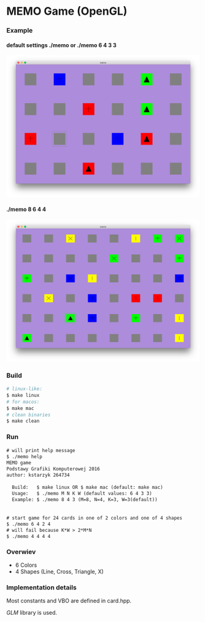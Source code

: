 # MEMO Game (OpenGL)

### Example
#### default settings ./memo or ./memo 6 4 3 3
![smaller](screenshots/smaller.png)
#### ./memo 8 6 4 4
![bigger](screenshots/bigger.png)

### Build
```bash
# linux-like:
$ make linux
# for macos:
$ make mac
# clean binaries
$ make clean
```

### Run
```
# will print help message
$ ./memo help
MEMO game
Podstawy Grafiki Komputerowej 2016
author: kstarzyk 264734

  Build:   $ make linux OR $ make mac (default: make mac)
  Usage:   $ ./memo M N K W (default values: 6 4 3 3)
  Example: $ ./memo 8 4 3 (M=8, N=4, K=3, W=3(default))


# start game for 24 cards in one of 2 colors and one of 4 shapes
$ ./memo 6 4 2 4
# will fail because K*W > 2*M*N
$ ./memo 4 4 4 4
```
### Overwiev

- 6 Colors
- 4 Shapes (Line, Cross, Triangle, X)

### Implementation details
Most constants and VBO are defined in card.hpp.

*GLM* library is used.


